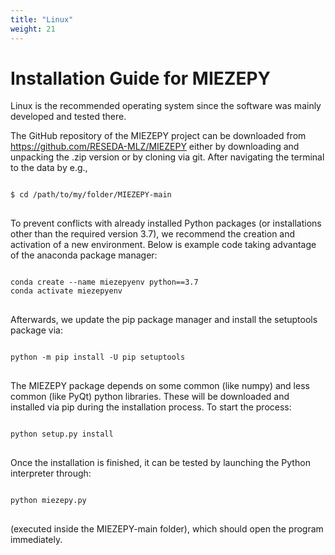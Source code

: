 ```yaml
---
title: "Linux"
weight: 21
---
```


<!DOCTYPE html>
<html lang="en">
<head>
    <meta charset="UTF-8">
    <meta name="viewport" content="width=device-width, initial-scale=1.0">
    <title>MIEZEPY Installation Guide</title>
</head>
<body>

<h1>Installation Guide for MIEZEPY</h1>

<p>Linux is the recommended operating system since the software was mainly developed and tested there.</p>

<p>The GitHub repository of the MIEZEPY project can be downloaded from <a href="https://github.com/RESEDA-MLZ/MIEZEPY">https://github.com/RESEDA-MLZ/MIEZEPY</a> either by downloading and unpacking the .zip version or by cloning via git. After navigating the terminal to the data by e.g.,</p>

<pre>
<code>
$ cd /path/to/my/folder/MIEZEPY-main
</code>
</pre>

<p>To prevent conflicts with already installed Python packages (or installations other than the required version 3.7), we recommend the creation and activation of a new environment. Below is example code taking advantage of the anaconda package manager:</p>

<pre>
<code>
conda create --name miezepyenv python==3.7
conda activate miezepyenv
</code>
</pre>

<p>Afterwards, we update the pip package manager and install the setuptools package via:</p>

<pre>
<code>
python -m pip install -U pip setuptools
</code>
</pre>

<p>The MIEZEPY package depends on some common (like numpy) and less common (like PyQt) python libraries. These will be downloaded and installed via pip during the installation process. To start the process:</p>

<pre>
<code>
python setup.py install
</code>
</pre>

<p>Once the installation is finished, it can be tested by launching the Python interpreter through:</p>

<pre>
<code>
python miezepy.py
</code>
</pre>

<p>(executed inside the MIEZEPY-main folder), which should open the program immediately.</p>

</body>
</html>




